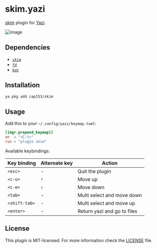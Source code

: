 # skim.yazi

[skim](https://github.com/skim-rs/skim) plugin for [Yazi](https://github.com/sxyazi/yazi).

![image](https://github.com/user-attachments/assets/88cad36a-0892-49ca-a2cd-7d5e1a085ad1)

## Dependencies

* [`skim`](https://github.com/skim-rs/skim)
* [`fd`](https://github.com/sharkdp/fd)
* [`bat`](https://github.com/sharkdp/bat)

## Installation

```sh
ya pkg add cap153/skim
```

## Usage

Add this to your `~/.config/yazi/keymap.toml`:

```toml
[[mgr.prepend_keymap]]
on  = "<C-t>"
run = "plugin skim"
```

Available keybindings:

| Key binding   | Alternate key | Action                      |
|---------------|---------------|-----------------------------|
| `<esc>`       | -             | Quit the plugin             |
| `<c-u>`       | <kbd>↑</kbd>  | Move up                     |
| `<c-e>`       | <kbd>↓</kbd>  | Move down                   |
| `<tab>`       | -             | Multi select and move down  |
| `<shift-tab>` | -             | Multi select and move up    |
| `<enter>`     | -             | Return yazi and go to files |

## License

This plugin is MIT-licensed. For more information check the [LICENSE](LICENSE) file.
